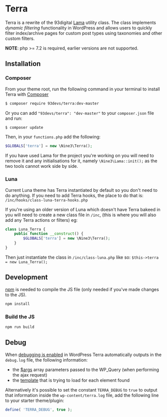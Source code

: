 # Terra

Terra is a rewrite of the 93digital [Lama](https://93digital.gitlab.io/lama/) utility class. The class implements _dynamic filtering_ functionality in WordPress and allows users to quickly filter index/archive pages for custom post types using taxonomies and other custom filters.

**NOTE**: php >= 7.2 is required, earlier versions are not supported.

## Installation

### Composer

From your theme root, run the following command in your terminal to install Terra with [Composer](https://getcomposer.org/)

```bash
$ composer require 93devs/terra:dev-master
```

Or you can add `"93devs/terra": "dev-master"` to your `composer.json` file and run:

```bash
$ composer update
```

Then, in your `functions.php` add the following:

```php
$GLOBALS['terra'] = new \Nine3\Terra();
```

If you have used Lama for the project you're working on you will need to remove it and any initialisations for it, namely `\Nine3\Lama::init();` as the two tools cannot work side by side.

### Luna

Current Luna theme has Terra instantiated by default so you don't need to do anything. If you need to add Terra hooks, the place to do that is: `/inc/hooks/class-luna-terra-hooks.php`

If you're using an older version of Luna which doesn't have Terra bakeed in you will need to create a new class file in `/inc`, (this is where you will also add any Terra actions or filters) eg:

```php
class Luna_Terra {
	public function __construct() {
		$GLOBALS['terra'] = new \Nine3\Terra();
	}
}
```

Then just instantiate the class in `/inc/class-luna.php` like so: `$this->terra = new Luna_Terra();`

## Development

[npm](https://www.npmjs.com/) is needed to compile the JS file (only needed if you've made changes to the JS).

```bash
npm install
```

### Build the JS

```bash
npm run build
```

## Debug

When [debugging is enabled](https://codex.wordpress.org/Debugging_in_WordPress) in WordPress Terra automatically outputs in the `debug.log` file, the following information:

- the [\$args](HOOKS-FILTERS.md#5) array parameters passed to the WP_Query (when performing the ajax request)
- the [template](USAGE.md#3) that is trying to load for each element found

Alternatively it's possible to set the constant `TERRA_DEBUG` to `true` to output that information inside the `wp-content/terra.log` file, add the following line to your starter theme/plugin:

```php
define( 'TERRA_DEBUG', true );
```
